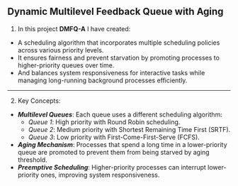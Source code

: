 ## Dynamic Multilevel Feedback Queue with Aging

1. In this project **DMFQ-A** I have created:

- A scheduling algorithm that incorporates multiple scheduling policies across various 
priority levels. 
- It ensures fairness and prevent starvation by promoting processes to higher-priority queues 
over time. 
- And balances system responsiveness for interactive tasks while managing long-running 
background processes efficiently. 
---
2. Key Concepts:

- ***Multilevel Queues***: Each queue uses a different scheduling algorithm: 
  - *Queue 1*: High priority with Round Robin scheduling. 
  - *Queue 2*: Medium priority with Shortest Remaining Time First (SRTF). 
  - *Queue 3*: Low priority with First-Come-First-Serve (FCFS). 
- ***Aging Mechanism***: Processes that spend a long time in a lower-priority queue are promoted 
to prevent them from being starved by aging threshold.
- ***Preemptive Scheduling***: Higher-priority processes can interrupt lower-priority ones, 
improving system responsiveness. 

